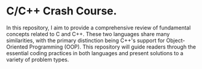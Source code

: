 # C/C++ Crash Course.
In this repository, I aim to provide a comprehensive review of fundamental concepts related to C and C++. These two languages share many similarities, with the primary distinction being C++'s support for Object-Oriented Programming (OOP). This repository will guide readers through the essential coding practices in both languages and present solutions to a variety of problem types.
